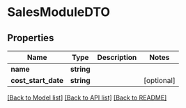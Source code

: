 # SalesModuleDTO

## Properties
Name | Type | Description | Notes
------------ | ------------- | ------------- | -------------
**name** | **string** |  | 
**cost_start_date** | **string** |  | [optional] 

[[Back to Model list]](../../README.md#documentation-for-models) [[Back to API list]](../../README.md#documentation-for-api-endpoints) [[Back to README]](../../README.md)

